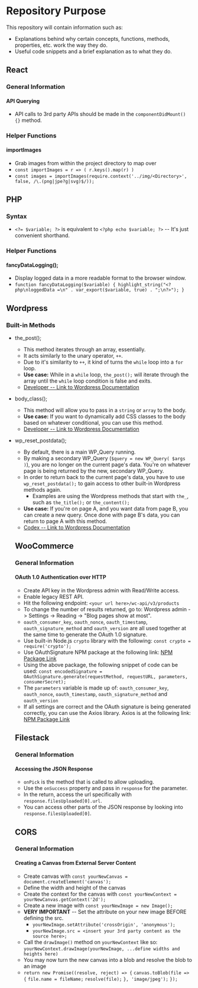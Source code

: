 # Repository Purpose
This repository will contain information such as:
- Explanations behind why certain concepts, functions, methods, properties, etc. work the way they do.
- Useful code snippets and a brief explanation as to what they do.

## React

### General Information

#### API Querying

- API calls to 3rd party APIs should be made in the `componentDidMount() {}` method.

### Helper Functions

#### importImages
- Grab images from within the project directory to map over
- `const importImages = r => ( r.keys().map(r) )`
- `const images = importImages(require.context('../img/<Directory>', false, /\.(png|jpe?g|svg)$/));`

## PHP

### Syntax

- `<?= $variable; ?>` is equivalent to `<?php echo $variable; ?>` -- It's just convenient shorthand.

### Helper Functions

#### fancyDataLogging();
- Display logged data in a more readable format to the browser window.
- `function fancyDataLogging($variable) { highlight_string("<?php\nloggedData =\n" . var_export($variable, true) . ";\n?>"); }`

## Wordpress

### Built-in Methods

- the_post();
    - This method iterates through an array, essentially.
    - It acts similarly to the unary operator, `++`.
    - Due to it's similarity to `++`, it kind of turns the `while` loop into a `for` loop.
    - **Use case:** While in a `while` loop, `the_post();` will iterate through the array until the `while` loop condition is false and exits.
    - [Developer -- Link to Wordpress Documentation](https://developer.wordpress.org/reference/functions/the_post/)
    
- body_class();
    - This method will allow you to pass in a `string` or `array` to the body.
    - **Use case:** If you want to dynamically add CSS classes to the body based on whatever conditional, you can use this method.
    - [Developer -- Link to Wordpress Documentation](https://developer.wordpress.org/reference/functions/body_class/)
    
- wp_reset_postdata(); 
    - By default, there is a main WP_Query running.
    - By making a secondary WP_Query (`$query = new WP_Query( $args )`), you are no longer on the current page's data.  You're on whatever page is being returned by the new, secondary WP_Query.
    - In order to return back to the current page's data, you have to use `wp_reset_postdata();` to gain access to other built-in Wordpress methods again.
        - Examples are using the Wordpress methods that start with `the_`, such as `the_title();` or `the_content();`
    - **Use case:** If you're on page A, and you want data from page B, you can create a new query.  Once done with page B's data, you can return to page A with this method.
    - [Codex -- Link to Wordpress Documentation](https://codex.wordpress.org/Function_Reference/wp_reset_postdata)
    
    ## WooCommerce
    
    ### General Information
    
    #### OAuth 1.0 Authentication over HTTP
    
    - Create API key in the Wordpress admin with Read/Write access.
    - Enable legacy REST API.
    - Hit the following endpoint: `<your url here>/wc-api/v3/products`
    - To change the number of results returned, go to:  Wordpress admin -> Settings -> Reading -> "Blog pages show at most".
    - `oauth_consumer_key`, `oauth_nonce`, `oauth_timestamp`, `oauth_signature_method` and `oauth_version` are all used together at the same time to generate the OAuth 1.0 signature.
    - Use built-in Node.js `crypto` library with the following:  `const crypto = require('crypto');`
    - Use OAuthSignature NPM package at the following link: [NPM Package Link](https://www.npmjs.com/package/oauth-signature)
    - Using the above package, the following snippet of code can be used:  `const encodedSignature = OAuthSignature.generate(requestMethod, requestURL, parameters, consumerSecret);`
    - The `parameters` variable is made up of:  `oauth_consumer_key`, `oauth_nonce`, `oauth_timestamp`, `oauth_signature_method` and `oauth_version`
    - If all settings are correct and the OAuth signature is being generated correctly, you can use the Axios library.  Axios is at the following link:  [NPM Package Link](https://www.npmjs.com/package/axios)
    
    ## Filestack
    
    ### General Information
    
    #### Accessing the JSON Response
    
    - `onPick` is the method that is called to allow uploading.
    - Use the `onSuccess` property and pass in `response` for the parameter.
    - In the return, access the url specifically with `response.filesUploaded[0].url`.
    - You can access other parts of the JSON response by looking into `response.filesUploaded[0]`.
    
    ## CORS
    
    ### General Information
    
    #### Creating a Canvas from External Server Content
    
    - Create canvas with `const yourNewCanvas = document.createElement('canvas');`
    - Define the width and height of the canvas
    - Create the context for the canvas with `const yourNewContext = yourNewCanvas.getContext('2d');`
    - Create a new image with `const yourNewImage = new Image();`
    - **VERY IMPORTANT** -- Set the attribute on your new image BEFORE defining the src.
        - `yourNewImage.setAttribute('crossOrigin', 'anonymous');`
        - `yourNewImage.src = <insert your 3rd party content as the source here>;`
    - Call the `drawImage()` method on `yourNewContext` like so:  `yourNewContext.drawImage(yourNewImage, ...define widths and heights here)`
    - You may now turn the new canvas into a blob and resolve the blob to an image
    - `return new Promise((resolve, reject) => {`
        `canvas.toBlob(file => {`
        `file.name = fileName;`
        `resolve(file);`
        `}, 'image/jpeg');`
     `});`
     
